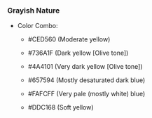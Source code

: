 ### Grayish Nature

* Color Combo:
    - \#CED560 (Moderate yellow)
    - \#736A1F (Dark yellow [Olive tone])
    - \#4A4101 (Very dark yellow [Olive tone])

    - \#657594 (Mostly desaturated dark blue)
    - \#FAFCFF (Very pale (mostly white) blue)
    - \#DDC168 (Soft yellow)